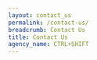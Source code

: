 ```yaml
---
layout: contact_us
permalink: /contact-us/
breadcrumb: Contact Us
title: Contact Us
agency_name: CTRL+SHIFT
---
```

